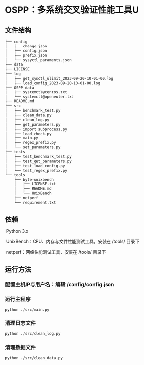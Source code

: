 # OSPP：多系统交叉验证性能工具U

## 文件结构

```bash
├── config
│   ├── change.json 
│   ├── config.json
│   ├── prefix.json
│   └── sysyctl_paraments.json
├── data
├── LICENSE
├── log
│   ├── get_sysctl_ulimit_2023-09-20-10-01-00.log
│   ├── load_config_2023-09-20-10-01-00.log
├── OSPP data
│   ├── systemctl@centos.txt
│   └── systemctl@openeuler.txt
├── README.md
├── src
│   ├── benchmark_test.py
│   ├── clean_data.py
│   ├── clean_log.py
│   ├── get_parameters.py
│   ├── import subprocess.py
│   ├── load_check.py
│   ├── main.py
│   ├── regex_prefix.py
│   └── set_parameters.py
├── tests
│   ├── test_benchmark_test.py
│   ├── test_get_parameters.py
│   ├── test_load_config.py
│   └── test_regex_prefix.py
└── tools
    ├── byte-unixbench
    │   ├── LICENSE.txt
    │   ├── README.md
    │   └── UnixBench
    ├── netperf
    └── requirement.txt


```

## 依赖

​	Python 3.x

​	UnixBench：CPU、内存与文件性能测试工具，安装在 /tools/ 目录下

​	netperf：网络性能测试工具，安装在 /tools/ 目录下

## 运行方法

### 	配置主机IP与用户名：编辑 /config/config.json

### 	运行主程序

```python
python ./src/main.py
```

### 	清理日志文件

```python
python ./src/clean_log.py
```

### 	清理数据文件

```
python ./src/clean_data.py
```


